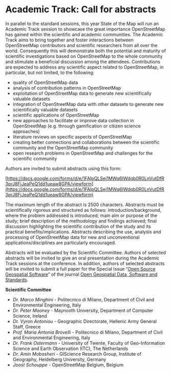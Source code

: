 # Academic Track: Call for abstracts

In parallel to the standard sessions, this year State of the Map will run an Academic Track session to showcase the great importance OpenStreetMap has gained within the scientific and academic communities. The Academic Track aims to bring together and foster interactions between OpenStreetMap contributors and scientific researchers from all over the world. Consequently this will demonstrate both the potential and maturity of scientific investigations based on OpenStreetMap to the whole community and stimulate a beneficial discussion among the attendees. Contributions are expected to address any scientific aspect related to OpenStreetMap, in particular, but not limited, to the following:

- quality of OpenStreetMap data 
- analysis of contribution patterns in OpenStreetMap 
- exploitation of OpenStreetMap data to generate new scientifically valuable datasets 
- integration of OpenStreetMap data with other datasets to generate new scientifically valuable datasets 
- scientific applications of OpenStreetMap 
- new approaches to facilitate or improve data collection in OpenStreetMap (e.g. through gamification or citizen science approaches) 
- literature reviews on specific aspects of OpenStreetMap 
- creating better connections and collaborations between the scientific community and the OpenStreetMap community 
- open research problems in OpenStreetMap and challenges for the scientific community 
  
Authors are invited to submit abstracts using this form:

[https://docs.google.com/forms/d/e/1FAIpQLSej1MWq6IWdqb0R0LnVutDfR3prJ8FjJeaPeQ1dd1ueaw8GPA/viewform](https://docs.google.com/forms/d/e/1FAIpQLSej1MWq6IWdqb0R0LnVutDfR3prJ8FjJeaPeQ1dd1ueaw8GPA/viewform)


The maximum length of the abstract is 2500 characters. Abstracts must be scientifically rigorous and structured as follows: introduction/background, where the problem addressed is introduced; main aim or purpose of the study; brief description of the methodology and findings achieved; final discussion highlighting the scientific contribution of the study and its practical benefits/implications. Abstracts describing the use, analysis and processing of OpenStreetMap data for new and unconventional applications/disciplines are particularly encouraged.

Abstracts will be evaluated by the Scientific Committee. Authors of selected abstracts will be invited to give an oral presentation during the Academic Track sessions at the conference. In addition, authors of selected abstracts will be invited to submit a full paper for the Special Issue “[Open Source Geospatial Software](https://opengeospatialdata.springeropen.com/osgs)” of the journal [Open Geospatial Data, Software and Standards](https://opengeospatialdata.springeropen.com/).

        
**Scientific Committee**

- *Dr. Marco Minghini* - Politecnico di Milano, Department of Civil and Environmental Engineering, Italy
- *Dr. Peter Mooney* - Maynooth University, Department of Computer Science, Ireland
- *Dr. Vyron Antoniou* - Geographic Directorate, Hellenic Army General Staff, Greece
- *Prof. Maria Antonia Brovelli* - Politecnico di Milano, Department of Civil and Environmental Engineering, Italy
- *Dr. Frank Ostermann* - University of Twente, Faculty of Geo-Information Science and Earth Observation (ITC), The Netherlands
- *Dr. Amin Mobasheri* - GIScience Research Group, Institute of Geography, Heidelberg University, Germany
- *Joost Schouppe* - OpenStreetMap Belgium, Belgium
